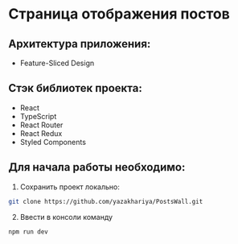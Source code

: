 # Страница отображения постов

## Архитектура приложения: 

- Feature-Sliced Design

## Стэк библиотек проекта:

- React
- TypeScript
- React Router
- React Redux
- Styled Components

## Для начала работы необходимо:
1. Сохранить проект локально: 
```bash
git clone https://github.com/yazakhariya/PostsWall.git
```  
2. Ввести в консоли команду 
```bash 
npm run dev
```
